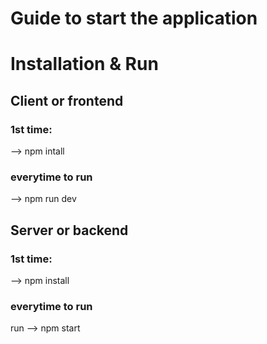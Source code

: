 # Guide to start the application

# Installation & Run

## Client or frontend
### 1st time:  
--> npm intall

### everytime to run 
--> npm run dev


## Server or backend

### 1st time: 
--> npm install

### everytime to run
run --> npm start
